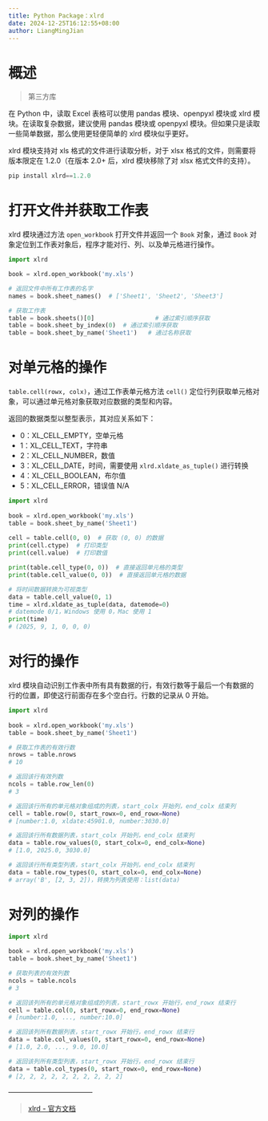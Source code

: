 ```yaml
---
title: Python Package：xlrd
date: 2024-12-25T16:12:55+08:00
author: LiangMingJian
---
```


# 概述

> 第三方库

在 Python 中，读取 Excel 表格可以使用 pandas 模块、openpyxl 模块或 xlrd 模块。在读取复杂数据，建议使用 pandas 模块或 openpyxl 模块。但如果只是读取一些简单数据，那么使用更轻便简单的 xlrd 模块似乎更好。

xlrd 模块支持对 xls 格式的文件进行读取分析，对于 xlsx 格式的文件，则需要将版本限定在 1.2.0（在版本 2.0+ 后，xlrd 模块移除了对 xlsx 格式文件的支持）。

```python
pip install xlrd==1.2.0
```

# 打开文件并获取工作表

xlrd 模块通过方法 `open_workbook` 打开文件并返回一个 `Book` 对象，通过 `Book` 对象定位到工作表对象后，程序才能对行、列、以及单元格进行操作。

```python
import xlrd

book = xlrd.open_workbook('my.xls')

# 返回文件中所有工作表的名字
names = book.sheet_names()  # ['Sheet1', 'Sheet2', 'Sheet3'] 

# 获取工作表
table = book.sheets()[0]                 # 通过索引顺序获取
table = book.sheet_by_index(0)  # 通过索引顺序获取
table = book.sheet_by_name('Sheet1')   # 通过名称获取
```

# 对单元格的操作

`table.cell(rowx, colx)`，通过工作表单元格方法 `cell()` 定位行列获取单元格对象，可以通过单元格对象获取对应数据的类型和内容。

返回的数据类型以整型表示，其对应关系如下：

- 0：XL_CELL_EMPTY，空单元格
- 1：XL_CELL_TEXT，字符串
- 2：XL_CELL_NUMBER，数值
- 3：XL_CELL_DATE，时间，需要使用 `xlrd.xldate_as_tuple()` 进行转换
- 4：XL_CELL_BOOLEAN，布尔值
- 5：XL_CELL_ERROR，错误值 N/A

```python
import xlrd  
  
book = xlrd.open_workbook('my.xls')  
table = book.sheet_by_name('Sheet1')  
  
cell = table.cell(0, 0)  # 获取 (0, 0) 的数据
print(cell.ctype)  # 打印类型
print(cell.value)  # 打印数值

print(table.cell_type(0, 0))  # 直接返回单元格的类型  
print(table.cell_value(0, 0))  # 直接返回单元格的数据

# 将时间数据转换为可视类型
data = table.cell_value(0, 1)
time = xlrd.xldate_as_tuple(data, datemode=0)  
# datemode 0/1，Windows 使用 0，Mac 使用 1
print(time)  
# (2025, 9, 1, 0, 0, 0)
```

# 对行的操作

xlrd 模块自动识别工作表中所有具有数据的行，有效行数等于最后一个有数据的行的位置，即使这行前面存在多个空白行。行数的记录从 0 开始。

```python
import xlrd  
  
book = xlrd.open_workbook('my.xls')  
table = book.sheet_by_name('Sheet1')  

# 获取工作表的有效行数
nrows = table.nrows  
# 10

# 返回该行有效列数
ncols = table.row_len(0)
# 3

# 返回该行所有的单元格对象组成的列表，start_colx 开始列，end_colx 结束列
cell = table.row(0, start_rowx=0, end_rowx=None) 
# [number:1.0, xldate:45901.0, number:3030.0]

# 返回该行所有数据列表，start_colx 开始列，end_colx 结束列
data = table.row_values(0, start_colx=0, end_colx=None)  
# [1.0, 2025.0, 3030.0]

# 返回该行所有类型列表，start_colx 开始列，end_colx 结束列
data = table.row_types(0, start_colx=0, end_colx=None) 
# array('B', [2, 3, 2])，转换为列表使用：list(data)
```

# 对列的操作

```python
import xlrd  
  
book = xlrd.open_workbook('my.xls')  
table = book.sheet_by_name('Sheet1')  

# 获取列表的有效列数
ncols = table.ncols
# 3

# 返回该列所有的单元格对象组成的列表，start_rowx 开始行，end_rowx 结束行
cell = table.col(0, start_rowx=0, end_rowx=None)
# [number:1.0, ..., number:10.0]

# 返回该列所有数据列表，start_rowx 开始行，end_rowx 结束行
data = table.col_values(0, start_rowx=0, end_rowx=None)
# [1.0, 2.0, ..., 9.0, 10.0]

# 返回该列所有类型列表，start_rowx 开始行，end_rowx 结束行
data = table.col_types(0, start_rowx=0, end_rowx=None)
# [2, 2, 2, 2, 2, 2, 2, 2, 2, 2]
```

————————————

> [ xlrd - 官方文档 ](https://xlrd.readthedocs.io/en/latest/index.html)
